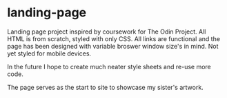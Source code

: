 # landing-page
Landing page project inspired by coursework for The Odin Project. All HTML is from scratch, styled with only CSS. All links are functional and the page has been designed with variable broswer window size's in mind. Not yet styled for mobile devices. 

In the future I hope to create much neater style sheets and re-use more code. 

The page serves as the start to site to showcase my sister's artwork. 
